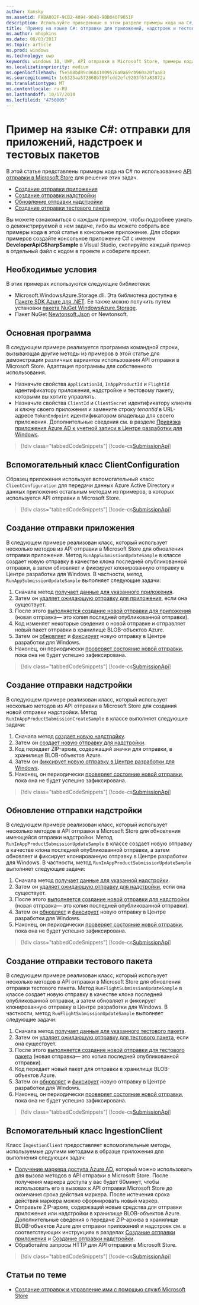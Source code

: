 ```yaml
---
author: Xansky
ms.assetid: FABA802F-9CB2-4894-9848-9BB040F9851F
description: Используйте приведенные в этом разделе примеры кода на C#, чтобы подробнее ознакомиться с работой API отправки в Microsoft Store.
title: 'Пример на языке C#: отправки для приложений, надстроек и тестовых пакетов'
ms.author: mhopkins
ms.date: 08/03/2017
ms.topic: article
ms.prod: windows
ms.technology: uwp
keywords: windows 10, UWP, API отправки в Microsoft Store, примеры кода, C#
ms.localizationpriority: medium
ms.openlocfilehash: f5e508bd89c06841009576a0a69cb960a20faa83
ms.sourcegitcommit: 1c6325aa572868b789fcdd2efc9203f67a83872a
ms.translationtype: MT
ms.contentlocale: ru-RU
ms.lasthandoff: 10/17/2018
ms.locfileid: "4756005"
---
```

# <a name="c-sample-submissions-for-apps-add-ons-and-flights"></a>Пример на языке C\#: отправки для приложений, надстроек и тестовых пакетов

В этой статье представлены примеры кода на C# по использованию [API отправки в Microsoft Store](create-and-manage-submissions-using-windows-store-services.md) для решения этих задач.

* [Создание отправки приложения](#create-app-submission)
* [Создание отправки надстройки](#create-add-on-submission)
* [Обновление отправки надстройки](#update-add-on-submission)
* [Создание отправки тестового пакета](#create-flight-submission)

Вы можете ознакомиться с каждым примером, чтобы подробнее узнать о демонстрируемой в нем задаче, либо вы можете собрать все примеры кода в этой статье в консольное приложение. Для сборки примеров создайте консольное приложение C# с именем **DeveloperApiCSharpSample** в Visual Studio, скопируйте каждый пример в отдельный файл с кодом в проекте и соберите проект.

## <a name="prerequisites"></a>Необходимые условия

В этих примерах используются следующие библиотеки:

* Microsoft.WindowsAzure.Storage.dll. Эта библиотека доступна в [Пакете SDK Azure для .NET](https://azure.microsoft.com/downloads/). Ее также можно получить путем установки [пакета NuGet WindowsAzure.Storage](https://www.nuget.org/packages/WindowsAzure.Storage).
* Пакет NuGet [Newtonsoft.Json](http://www.newtonsoft.com/json) от Newtonsoft.

## <a name="main-program"></a>Основная программа

В следующем примере реализуется программа командной строки, вызывающая другие методы из примеров в этой статье для демонстрации различных вариантов использования API отправки в Microsoft Store. Адаптация программы для собственного использования.

* Назначьте свойства ```ApplicationId```, ```InAppProductId``` и ```FlightId``` идентификатору приложения, надстройке и тестовому пакету, которыми вы хотите управлять.
* Назначьте свойства ```ClientId``` и ```ClientSecret``` идентификатору клиента и ключу своего приложения и замените строку *tenantid* в URL-адресе ```TokenEndpoint``` идентификатором владельца для своего приложения. Дополнительные сведения см. в разделе [Привязка приложения Azure AD к учетной записи в Центре разработки для Windows](create-and-manage-submissions-using-windows-store-services.md#how-to-associate-an-azure-ad-application-with-your-windows-dev-center-account).

> [!div class="tabbedCodeSnippets"]
[!code-cs[SubmissionApi](./code/StoreServicesExamples_Submission/cs/Program.cs#Main)]

<span id="clientconfiguration" />

## <a name="clientconfiguration-helper-class"></a>Вспомогательный класс ClientConfiguration

Образец приложения использует вспомогательный класс ```ClientConfiguration``` для передачи данных Azure Active Directory и данных приложения остальным методам из примеров, в которых используется API отправки в Microsoft Store.

> [!div class="tabbedCodeSnippets"]
[!code-cs[SubmissionApi](./code/StoreServicesExamples_Submission/cs/ClientConfiguration.cs#ClientConfiguration)]

<span id="create-app-submission" />

## <a name="create-an-app-submission"></a>Создание отправки приложения

В следующем примере реализован класс, который использует несколько методов из API отправки в Microsoft Store для обновления отправки приложения. Метод ```RunAppSubmissionUpdateSample``` в классе создает новую отправку в качестве клона последней опубликованной отправки, а затем обновляет и фиксирует клонированную отправку в Центре разработки для Windows. В частности, метод ```RunAppSubmissionUpdateSample``` выполняет следующие задачи:

1. Сначала метод [получает данные для указанного приложения](get-an-app.md).
2. Затем он [удаляет ожидающую отправку для приложения](delete-an-app-submission.md), если она существует.
3. После этого [выполняется создание новой отправки для приложения](create-an-app-submission.md) (новая отправка— это копия последней опубликованной отправки).
4. Код изменяет некоторые сведения о новой отправке и отправляет новый пакет отправки в хранилище BLOB-объектов Azure.
5. Затем он [обновляет](update-an-app-submission.md) и [фиксирует](commit-an-app-submission.md) новую отправку в Центре разработки для Windows.
6. Наконец, он периодически [проверяет состояние новой отправки](get-status-for-an-app-submission.md), пока она не будет успешно зафиксирована.

> [!div class="tabbedCodeSnippets"]
[!code-cs[SubmissionApi](./code/StoreServicesExamples_Submission/cs/AppSubmissionUpdateSample.cs#AppSubmissionUpdateSample)]

<span id="create-add-on-submission" />

## <a name="create-an-add-on-submission"></a>Создание отправки надстройки

В следующем примере реализован класс, который использует несколько методов из API отправки в Microsoft Store для создания новой отправки надстройки. Метод ```RunInAppProductSubmissionCreateSample``` в классе выполняет следующие задачи:

1. Сначала метод [создает новую надстройку](create-an-add-on.md).
2. Затем он [создает новую отправку для надстройки](create-an-add-on-submission.md).
3. Код передает ZIP-архив, содержащий значки для отправки, в хранилище BLOB-объектов Azure.
4. Затем он [фиксирует новую отправку в Центре разработки для Windows](commit-an-add-on-submission.md).
5. Наконец, он периодически [проверяет состояние новой отправки](get-status-for-an-add-on-submission.md), пока она не будет успешно зафиксирована.

> [!div class="tabbedCodeSnippets"]
[!code-cs[SubmissionApi](./code/StoreServicesExamples_Submission/cs/InAppProductSubmissionCreateSample.cs#InAppProductSubmissionCreateSample)]

<span id="update-add-on-submission" />

## <a name="update-an-add-on-submission"></a>Обновление отправки надстройки

В следующем примере реализован класс, который использует несколько методов в API отправки в Microsoft Store для обновления имеющейся отправки надстройки. Метод ```RunInAppProductSubmissionUpdateSample``` в классе создает новую отправку в качестве клона последней опубликованной отправки, а затем обновляет и фиксирует клонированную отправку в Центре разработки для Windows. В частности, метод ```RunInAppProductSubmissionUpdateSample``` выполняет следующие задачи:

1. Сначала метод [получает данные для указанной надстройки](get-an-add-on.md).
2. Затем он [удаляет ожидающую отправку для надстройки](delete-an-add-on-submission.md), если она существует.
3. После этого [выполняется создание новой отправки для надстройки](create-an-add-on-submission.md) (новая отправка— это копия последней опубликованной отправки).
5. Затем он [обновляет](update-an-add-on-submission.md) и [фиксирует](commit-an-add-on-submission.md) новую отправку в Центре разработки для Windows.
6. Наконец, он периодически [проверяет состояние новой отправки](get-status-for-an-add-on-submission.md), пока она не будет успешно зафиксирована.

> [!div class="tabbedCodeSnippets"]
[!code-cs[SubmissionApi](./code/StoreServicesExamples_Submission/cs/InAppProductSubmissionUpdateSample.cs#InAppProductSubmissionUpdateSample)]

<span id="create-flight-submission" />

## <a name="create-a-package-flight-submission"></a>Создание отправки тестового пакета

В следующем примере реализован класс, который использует несколько методов в API отправки в Microsoft Store для обновления отправки тестового пакета. Метод ```RunFlightSubmissionUpdateSample``` в классе создает новую отправку в качестве клона последней опубликованной отправки, а затем обновляет и фиксирует клонированную отправку в Центре разработки для Windows. В частности, метод ```RunFlightSubmissionUpdateSample``` выполняет следующие задачи:

1. Сначала метод [получает данные для указанного тестового пакета](get-a-flight.md).
2. Затем он [удаляет ожидающую отправку для тестового пакета](delete-a-flight-submission.md), если она существует.
3. После этого [выполняется создание новой отправки для тестового пакета](create-a-flight-submission.md) (новая отправка— это копия последней опубликованной отправки).
4. Код передает новый пакет для отправки в хранилище BLOB-объектов Azure.
5. Затем он [обновляет](update-a-flight-submission.md) и [фиксирует](commit-a-flight-submission.md) новую отправку в Центре разработки для Windows.
6. Наконец, он периодически [проверяет состояние новой отправки](get-status-for-a-flight-submission.md), пока она не будет успешно зафиксирована.

> [!div class="tabbedCodeSnippets"]
[!code-cs[SubmissionApi](./code/StoreServicesExamples_Submission/cs/FlightSubmissionUpdateSample.cs#FlightSubmissionUpdateSample)]

<span id="ingestionclient" />

## <a name="ingestionclient-helper-class"></a>Вспомогательный класс IngestionClient

Класс ```IngestionClient``` предоставляет вспомогательные методы, используемые другими методами в образце приложения для выполнения следующих задач:

* [Получение маркера доступа Azure AD](create-and-manage-submissions-using-windows-store-services.md#obtain-an-azure-ad-access-token), который можно использовать для вызова методов в API отправки в Microsoft Store. После получения маркера доступа у вас будет 60минут, чтобы использовать его в вызовах к API отправки Microsoft Store до окончания срока действия маркера. После истечения срока действия маркера можно сформировать новый маркер.
* Отправьте ZIP-архив, содержащий новые средства для отправки приложения или надстройки в хранилище BLOB-объектов Azure. Дополнительные сведения о передаче ZIP-архива в хранилище BLOB-объектов Azure для отправки приложений и надстроек см. в соответствующих инструкциях в разделах [Создание отправки приложения](manage-app-submissions.md#create-an-app-submission) и [Создание отправки надстройки](manage-add-on-submissions.md#create-an-add-on-submission).
* Обработайте запросы HTTP для API отправки в Microsoft Store.

> [!div class="tabbedCodeSnippets"]
[!code-cs[SubmissionApi](./code/StoreServicesExamples_Submission/cs/IngestionClient.cs#IngestionClient)]

## <a name="related-topics"></a>Статьи по теме

* [Создание отправок и управление ими с помощью служб Microsoft Store](create-and-manage-submissions-using-windows-store-services.md)
